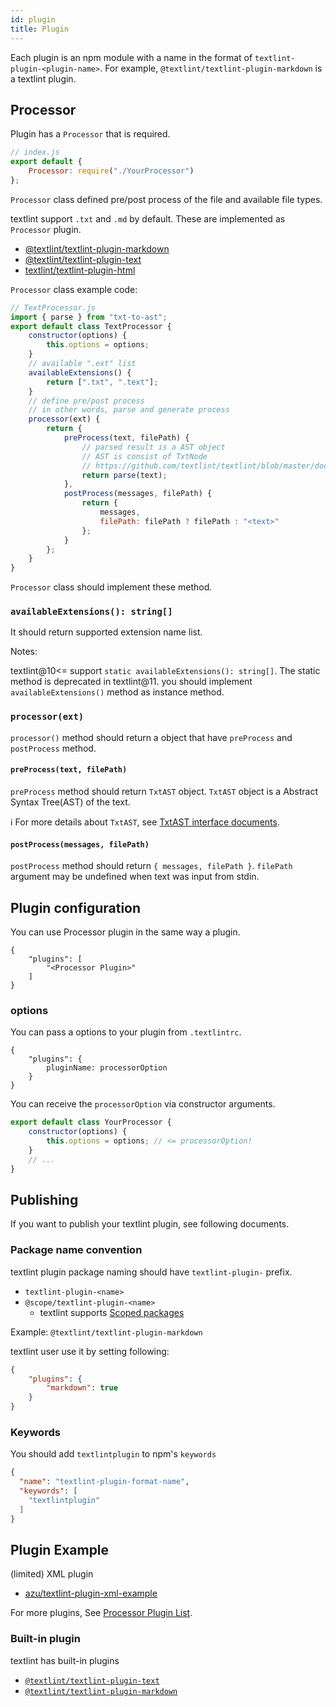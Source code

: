 ```yaml
---
id: plugin
title: Plugin
---
```


Each plugin is an npm module with a name in the format of `textlint-plugin-<plugin-name>`.
For example, `@textlint/textlint-plugin-markdown` is a textlint plugin.

## Processor

Plugin has a `Processor` that is required.

```js
// index.js
export default {
    Processor: require("./YourProcessor")
};
```

`Processor` class defined pre/post process of the file and available file types.

textlint support `.txt` and `.md` by default. These are implemented as `Processor` plugin.

- [@textlint/textlint-plugin-markdown](../packages/@textlint/textlint-plugin-markdown)
- [@textlint/textlint-plugin-text](../packages/@textlint/textlint-plugin-text)
- [textlint/textlint-plugin-html](https://github.com/textlint/textlint-plugin-html)

`Processor` class example code:

```js
// TextProcessor.js
import { parse } from "txt-to-ast";
export default class TextProcessor {
    constructor(options) {
        this.options = options;
    }
    // available ".ext" list
    availableExtensions() {
        return [".txt", ".text"];
    }
    // define pre/post process
    // in other words, parse and generate process
    processor(ext) {
        return {
            preProcess(text, filePath) {
                // parsed result is a AST object
                // AST is consist of TxtNode
                // https://github.com/textlint/textlint/blob/master/docs/txtnode.md
                return parse(text);
            },
            postProcess(messages, filePath) {
                return {
                    messages,
                    filePath: filePath ? filePath : "<text>"
                };
            }
        };
    }
}
```

`Processor` class should implement these method.

### `availableExtensions(): string[]`

It should return supported extension name list.

Notes: 

textlint@10<= support `static availableExtensions(): string[]`.
The static method is deprecated in textlint@11.
you should implement `availableExtensions()` method as instance method.

### `processor(ext)`

`processor()` method should return a object that have `preProcess` and `postProcess` method.

#### `preProcess(text, filePath)`

`preProcess` method should return `TxtAST` object.
`TxtAST` object is a Abstract Syntax Tree(AST) of the text.

:information_source: For more details about `TxtAST`, see [TxtAST interface documents](txtnode.md).

#### `postProcess(messages, filePath)`

`postProcess` method should return `{ messages, filePath }`.
`filePath` argument may be undefined when text was input from stdin. 

## Plugin configuration

You can use Processor plugin in the same way a plugin.

```
{
    "plugins": [
        "<Processor Plugin>"
    ]
}
```

### options 

You can pass a options to your plugin from `.textlintrc`.

```
{
    "plugins": {
        pluginName: processorOption
    }
}
```

You can receive the `processorOption` via constructor arguments.

```js
export default class YourProcessor {
    constructor(options) {
        this.options = options; // <= processorOption!
    }
    // ...
}
```

## Publishing

If you want to publish your textlint plugin, see following documents.

### Package name convention

textlint plugin package naming should have `textlint-plugin-` prefix.

- `textlint-plugin-<name>`
- `@scope/textlint-plugin-<name>`
    - textlint supports [Scoped packages](https://docs.npmjs.com/misc/scope "Scoped packages")

Example: `@textlint/textlint-plugin-markdown`

textlint user use it by setting following:

```json
{
    "plugins": {
        "markdown": true
    }
}
```

### Keywords

You should add `textlintplugin` to npm's `keywords`

```json
{
  "name": "textlint-plugin-format-name",
  "keywords": [
    "textlintplugin"
  ]
}
```

## Plugin Example

(limited) XML plugin

- [azu/textlint-plugin-xml-example](https://github.com/azu/textlint-plugin-xml-example "azu/textlint-plugin-xml-example")

For more plugins, See [Processor Plugin List](https://github.com/textlint/textlint/wiki/Collection-of-textlint-rule#processor-plugin-list "Processor Plugin List").

### Built-in plugin

textlint has built-in plugins

- [`@textlint/textlint-plugin-text`](../packages/@textlint/textlint-plugin-text)
- [`@textlint/textlint-plugin-markdown`](../packages/@textlint/textlint-plugin-markdown)

